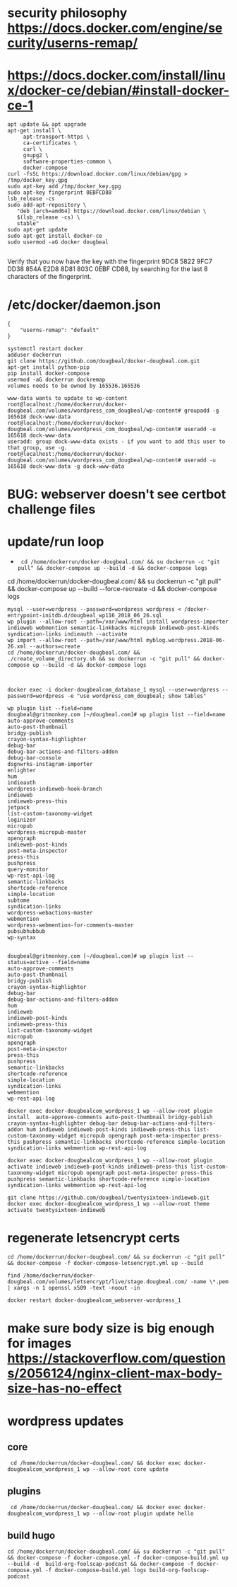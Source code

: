 # security philosophy https://docs.docker.com/engine/security/userns-remap/
# https://docs.docker.com/install/linux/docker-ce/debian/#install-docker-ce-1
```
apt update && apt upgrade
apt-get install \
     apt-transport-https \
     ca-certificates \
     curl \
     gnupg2 \
     software-properties-common \
     docker-compose
curl -fsSL https://download.docker.com/linux/debian/gpg > /tmp/docker_key.gpg
sudo apt-key add /tmp/docker_key.gpg
sudo apt-key fingerprint 0EBFCD88
lsb_release -cs
sudo add-apt-repository \
   "deb [arch=amd64] https://download.docker.com/linux/debian \
   $(lsb_release -cs) \
   stable"
sudo apt-get update
sudo apt-get install docker-ce
sudo usermod -aG docker dougbeal
 
```
Verify that you now have the key with the fingerprint 9DC8 5822 9FC7 DD38 854A E2D8 8D81 803C 0EBF CD88, by searching for the last 8 characters of the fingerprint.

# /etc/docker/daemon.json
```
{
    "userns-remap": "default"
}
```
```
systemctl restart docker
adduser dockerrun
git clone https://github.com/dougbeal/docker-dougbeal.com.git
apt-get install python-pip
pip install docker-compose
usermod -aG dockerrun dockremap
volumes needs to be owned by 165536.165536

www-data wants to update to wp-content
root@localhost:/home/dockerrun/docker-dougbeal.com/volumes/wordpress_com_dougbeal/wp-content# groupadd -g 165618 dock-www-data
root@localhost:/home/dockerrun/docker-dougbeal.com/volumes/wordpress_com_dougbeal/wp-content# useradd -u 165618 dock-www-data
useradd: group dock-www-data exists - if you want to add this user to that group, use -g.
root@localhost:/home/dockerrun/docker-dougbeal.com/volumes/wordpress_com_dougbeal/wp-content# useradd -u 165618 dock-www-data -g dock-www-data
```

# BUG: webserver doesn't see certbot challenge files


# update/run loop
* ``` cd /home/dockerrun/docker-dougbeal.com/ && su dockerrun -c "git pull" && docker-compose up --build -d && docker-compose logs```

cd /home/dockerrun/docker-dougbeal.com/ && su dockerrun -c "git pull" && docker-compose up --build --force-recreate -d && docker-compose logs

```
mysql --user=wordpress --password=wordpress wordpress < /docker-entrypoint-initdb.d/dougbeal_wp116_2018_06_26.sql
wp plugin --allow-root --path=/var/www/html install wordpress-importer indieweb webmention semantic-linkbacks micropub indieweb-post-kinds syndication-links indieauth --activate
wp import --allow-root --path=/var/www/html myblog.wordpress.2018-06-26.xml --authors=create
cd /home/dockerrun/docker-dougbeal.com/ && ./create_volume_directory.sh && su dockerrun -c "git pull" && docker-compose up --build -d && docker-compose logs



docker exec -i docker-dougbealcom_database_1 mysql --user=wordpress --password=wordpress -e "use wordpress_com_dougbeal; show tables"
```
```
wp plugin list --field=name
dougbeal@gritmonkey.com [~/dougbeal.com]# wp plugin list --field=name
auto-approve-comments
auto-post-thumbnail
bridgy-publish
crayon-syntax-highlighter
debug-bar
debug-bar-actions-and-filters-addon
debug-bar-console
dsgnwrks-instagram-importer
enlighter
hum
indieauth
wordpress-indieweb-hook-branch
indieweb
indieweb-press-this
jetpack
list-custom-taxonomy-widget
loginizer
micropub
wordpress-micropub-master
opengraph
indieweb-post-kinds
post-meta-inspector
press-this
pushpress
query-monitor
wp-rest-api-log
semantic-linkbacks
shortcode-reference
simple-location
subtome
syndication-links
wordpress-webactions-master
webmention
wordpress-webmention-for-comments-master
pubsubhubbub
wp-syntax


dougbeal@gritmonkey.com [~/dougbeal.com]# wp plugin list --status=active --field=name
auto-approve-comments
auto-post-thumbnail
bridgy-publish
crayon-syntax-highlighter
debug-bar
debug-bar-actions-and-filters-addon
hum
indieweb
indieweb-post-kinds
indieweb-press-this
list-custom-taxonomy-widget
micropub
opengraph
post-meta-inspector
press-this
pushpress
semantic-linkbacks
shortcode-reference
simple-location
syndication-links
webmention
wp-rest-api-log

docker exec docker-dougbealcom_wordpress_1 wp --allow-root plugin install  auto-approve-comments auto-post-thumbnail bridgy-publish crayon-syntax-highlighter debug-bar debug-bar-actions-and-filters-addon hum indieweb indieweb-post-kinds indieweb-press-this list-custom-taxonomy-widget micropub opengraph post-meta-inspector press-this pushpress semantic-linkbacks shortcode-reference simple-location syndication-links webmention wp-rest-api-log

docker exec docker-dougbealcom_wordpress_1 wp --allow-root plugin activate indieweb indieweb-post-kinds indieweb-press-this list-custom-taxonomy-widget micropub opengraph post-meta-inspector press-this pushpress semantic-linkbacks shortcode-reference simple-location syndication-links webmention wp-rest-api-log

git clone https://github.com/dougbeal/twentysixteen-indieweb.git
docker exec docker-dougbealcom_wordpress_1 wp --allow-root theme activate twentysixteen-indieweb

``` 


# regenerate letsencrypt certs
```
cd /home/dockerrun/docker-dougbeal.com/ && su dockerrun -c "git pull" && docker-compose -f docker-compose-letsencrypt.yml up --build

find /home/dockerrun/docker-dougbeal.com/volumes/letsencrypt/live/stage.dougbeal.com/ -name \*.pem | xargs -n 1 openssl x509 -text -noout -in

docker restart docker-dougbealcom_webserver-wordpress_1
```


# make sure body size is big enough for images https://stackoverflow.com/questions/2056124/nginx-client-max-body-size-has-no-effect


# wordpress updates
## core
```
 cd /home/dockerrun/docker-dougbeal.com/ && docker exec docker-dougbealcom_wordpress_1 wp --allow-root core update
 ```

## plugins
```
 cd /home/dockerrun/docker-dougbeal.com/ && docker exec docker-dougbealcom_wordpress_1 wp --allow-root plugin update hello
```

## build hugo
```
cd /home/dockerrun/docker-dougbeal.com/ && su dockerrun -c "git pull" && docker-compose -f docker-compose.yml -f docker-compose-build.yml up --build -d  build-org-foolscap-podcast && docker-compose -f docker-compose.yml -f docker-compose-build.yml logs build-org-foolscap-podcast
```
